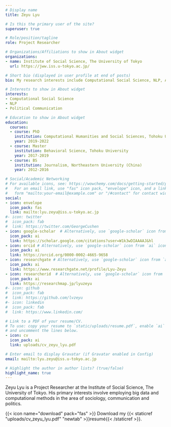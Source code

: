 ```yaml
---
# Display name
title: Zeyu Lyu

# Is this the primary user of the site?
superuser: true

# Role/position/tagline
role: Project Researcher

# Organizations/Affiliations to show in About widget
organizations:
- name: Institute of Social Science, The University of Tokyo
  url: https://jww.iss.u-tokyo.ac.jp/

# Short bio (displayed in user profile at end of posts)
bio: My research interests include Computational Social Science, NLP, Applied Machine Learning and Political Communication.

# Interests to show in About widget
interests:
- Computational Social Science
- NLP
- Political Communication

# Education to show in About widget
education:
  courses:
  - course: PhD
    institution: Computational Humanities and Social Sciences, Tohoku University
    year: 2019-2022
  - course: Master
    institution: Behavioral Science, Tohoku University
    year: 2017-2019
  - course: BS
    institution: Journalism, Northeastern University (China)
    year: 2012-2016

# Social/Academic Networking
# For available icons, see: https://wowchemy.com/docs/getting-started/page-builder/#icons
#   For an email link, use "fas" icon pack, "envelope" icon, and a link in the
#   form "mailto:your-email@example.com" or "/#contact" for contact widget.
social:
- icon: envelope
  icon_pack: fas
  link: mailto:lyu.zeyu@iss.u-tokyo.ac.jp
#- icon: twitter
#  icon_pack: fab
#  link: https://twitter.com/GeorgeCushen
- icon: google-scholar  # Alternatively, use `google-scholar` icon from `ai` icon pack
  icon_pack: ai
  link: https://scholar.google.com/citations?user=W1k3wDIAAAAJ&hl
- icon: orcid # Alternatively, use `google-scholar` icon from `ai` icon pack
  icon_pack: ai
  link: https://orcid.org/0000-0002-4665-9658
- icon: researchgate # Alternatively, use `google-scholar` icon from `ai` icon pack
  icon_pack: ai
  link: https://www.researchgate.net/profile/Lyu-Zeyu
- icon: researcherid  # Alternatively, use `google-scholar` icon from `ai` icon pack
  icon_pack: ai
  link: https://researchmap.jp/lyuzeyu
#- icon: github
#  icon_pack: fab
#  link: https://github.com/lvzeyu
#- icon: linkedin
#  icon_pack: fab
#  link: https://www.linkedin.com/

# Link to a PDF of your resume/CV.
# To use: copy your resume to `static/uploads/resume.pdf`, enable `ai` icons in `params.toml`, 
# and uncomment the lines below.
- icon: cv
  icon_pack: ai
  link: uploads/cv_zeyu_lyu.pdf

# Enter email to display Gravatar (if Gravatar enabled in Config)
email: mailto:lyu.zeyu@iss.u-tokyo.ac.jp

# Highlight the author in author lists? (true/false)
highlight_name: true
---
```


Zeyu Lyu is a Project Researcher at the Institute of Social Science, The University of Tokyo. 
His primary interests involve employing big data and computational methods in the area of sociology, communication and politics.

{{< icon name="download" pack="fas" >}} Download my {{< staticref "uploads/cv_zeyu_lyu.pdf" "newtab" >}}resumé{{< /staticref >}}.
